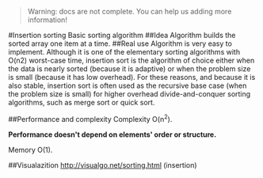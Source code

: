 > Warning: docs are not complete. You can help us adding more information!


#Insertion sorting
Basic sorting algorithm
##Idea
Algorithm builds the sorted array one item at a time.
##Real use
Algorithm is very easy to implement.
Although it is one of the elementary sorting algorithms with O(n2) worst-case time, insertion sort is the algorithm of choice either when the data is nearly sorted (because it is adaptive) or when the problem size is small (because it has low overhead).
For these reasons, and because it is also stable, insertion sort is often used as the recursive base case (when the problem size is small) for higher overhead divide-and-conquer sorting algorithms, such as merge sort or quick sort.

##Performance and complexity
Complexity O(n<sup>2</sup>).

**Performance doesn't depend on elements' order or structure.**

Memory O(1).

##Visualazition
http://visualgo.net/sorting.html (insertion)
